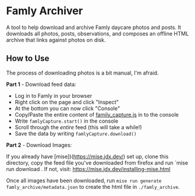 # Famly Archiver

A tool to help download and archive Famly daycare photos and posts. It downloads all photos, posts, observations, and composes an offline HTML archive that links against photos on disk.

## How to Use

The process of downloading photos is a bit manual, I'm afraid. 

**Part 1** - Download feed data:
 * Log in to Famly in your browser
 * Right click on the page and click "Inspect"
 * At the bottom you can now click "Console"
 * Copy/Paste the entire content of [family_capture.js](https://raw.githubusercontent.com/arnfred/famly-archiver/refs/heads/main/famly_capture.js) in to the console
 * Write `famlyCapture.start()` in the console
 * Scroll through the _entire_ feed (this will take a while!)
 * Save the data by writing `famlyCapture.download()`

**Part 2** - Download Images:

If you already have [mise])(https://mise.jdx.dev/) set up, clone this directory, copy the feed file you've downloaded from firefox and run `mise run download <name of feed file.json>.
If not, visit: https://mise.jdx.dev/installing-mise.html

Once all images have been downloaded, run `mise run generate famly_archive/metadata.json` to create the html file in `./famly_archive`.
